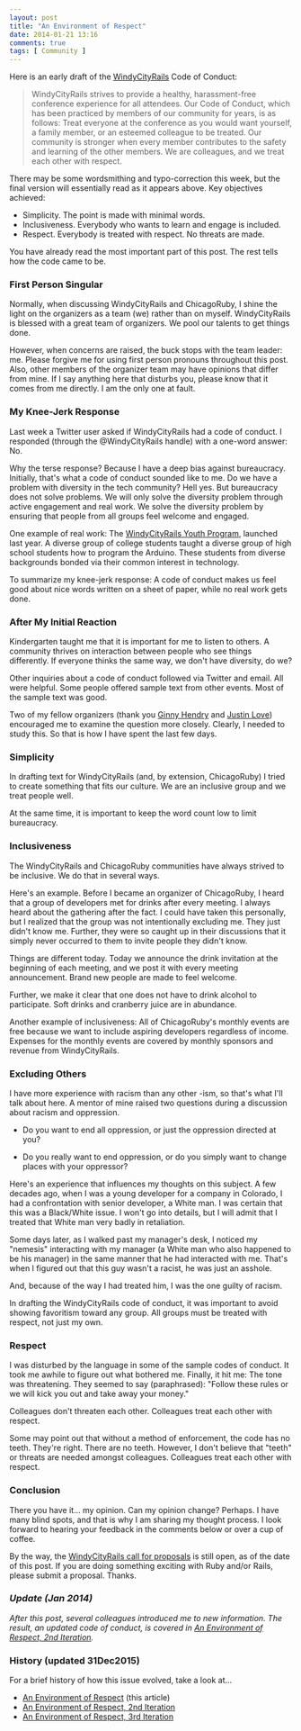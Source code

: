 ```yaml
---
layout: post
title: "An Environment of Respect"
date: 2014-01-21 13:16
comments: true
tags: [ Community ]
---
```

Here is an early draft of the [WindyCityRails](http://windycityrails.org) Code of Conduct:

>WindyCityRails strives to provide a healthy, harassment-free conference experience for all attendees. Our Code of Conduct, which has been practiced by members of our community for years, is as follows: Treat everyone at the conference as you would want yourself, a family member, or an esteemed colleague to be treated. Our community is stronger when every member contributes to the safety and learning of the other members. We are colleagues, and we treat each other with respect.

There may be some wordsmithing and typo-correction this week, but the final version will essentially read as it appears above. Key objectives achieved:

* Simplicity. The point is made with minimal words.
* Inclusiveness. Everybody who wants to learn and engage is included. 
* Respect. Everybody is treated with respect. No threats are made.

You have already read the most important part of this post. The rest tells how the code came to be.

<!--more-->

### First Person Singular

Normally, when discussing WindyCityRails and ChicagoRuby, I shine the light on the organizers as a team (we) rather than on myself. WindyCityRails is blessed with a great team of organizers. We pool our talents to get things done.

However, when concerns are raised, the buck stops with the team leader: me. Please forgive me for using first person pronouns throughout this post. Also, other members of the organizer team may have opinions that differ from mine. If I say anything here that disturbs you, please know that it comes from me directly. I am the only one at fault.

### My Knee-Jerk Response

Last week a Twitter user asked if WindyCityRails had a code of conduct. I responded (through the @WindyCityRails handle) with a one-word answer: No. 

Why the terse response? Because I have a deep bias against bureaucracy. Initially, that's what a code of conduct sounded like to me. Do we have a problem with diversity in the tech community? Hell yes. But bureaucracy does not solve problems. We will only solve the diversity problem through active engagement and real work. We solve the diversity problem by ensuring that people from all groups feel welcome and engaged.

One example of real work: The [WindyCityRails Youth Program](https://vimeo.com/74022351), launched last year. A diverse group of college students taught a diverse group of high school students how to program the Arduino. These students from diverse backgrounds bonded via their common interest in technology.

To summarize my knee-jerk response: A code of conduct makes us feel good about nice words written on a sheet of paper, while no real work gets done.

### After My Initial Reaction

Kindergarten taught me that it is important for me to listen to others. A community thrives on interaction between people who see things differently. If everyone thinks the same way, we don't have diversity, do we?

Other inquiries about a code of conduct followed via Twitter and email. All were helpful. Some people offered sample text from other events. Most of the sample text was good.

Two of my fellow organizers (thank you [Ginny Hendry](https://twitter.com/ginnyhendry) and [Justin Love](https://twitter.com/wondible)) encouraged me to examine the question more closely. Clearly, I needed to study this. So that is how I have spent the last few days.

### Simplicity

In drafting text for WindyCityRails (and, by extension, ChicagoRuby) I tried to create something that fits our culture. We are an inclusive group and we treat people well.

At the same time, it is important to keep the word count low to limit bureaucracy.

### Inclusiveness

The WindyCityRails and ChicagoRuby communities have always strived to be inclusive. We do that in several ways.

Here's an example. Before I became an organizer of ChicagoRuby, I heard that a group of developers met for drinks after every meeting. I always heard about the gathering after the fact. I could have taken this personally, but I realized that the group was not intentionally excluding me. They just didn't know me. Further, they were so caught up in their discussions that it simply never occurred to them to invite people they didn't know.

Things are different today. Today we announce the drink invitation at the beginning of each meeting, and we post it with every meeting announcement. Brand new people are made to feel welcome.

Further, we make it clear that one does not have to drink alcohol to participate. Soft drinks and cranberry juice are in abundance.

Another example of inclusiveness: All of ChicagoRuby's monthly events are free because we want to include aspiring developers regardless of income. Expenses for the monthly events are covered by monthly sponsors and revenue from WindyCityRails. 

### Excluding Others

I have more experience with racism than any other -ism, so that's what I'll talk about here. A mentor of mine raised two questions during a discussion about racism and oppression. 

* Do you want to end all oppression, or just the oppression directed at you?

* Do you really want to end oppression, or do you simply want to change places with your oppressor?

Here's an experience that influences my thoughts on this subject. A few decades ago, when I was a young developer for a company in Colorado, I had a confrontation with senior developer, a White man. I was certain that this was a Black/White issue. I won't go into details, but I will admit that I treated that White man very badly in retaliation.

Some days later, as I walked past my manager's desk, I noticed my "nemesis" interacting with my manager (a White man who also happened to be his manager) in the same manner that he had interacted with me. That's when I figured out that this guy wasn't a racist, he was just an asshole.

And, because of the way I had treated him, I was the one guilty of racism.

In drafting the WindyCityRails code of conduct, it was important to avoid showing favoritism toward any group. All groups must be treated with respect, not just my own.

### Respect

I was disturbed by the language in some of the sample codes of conduct. It took me awhile to figure out what bothered me. Finally, it hit me: The tone was threatening. They seemed to say (paraphrased): "Follow these rules or we will kick you out and take away your money." 

Colleagues don't threaten each other. Colleagues treat each other with respect.

Some may point out that without a method of enforcement, the code has no teeth. They're right. There are no teeth. However, I don't believe that "teeth" or threats are needed amongst colleagues. Colleagues treat each other with respect.

### Conclusion

There you have it... my opinion. Can my opinion change? Perhaps. I have many blind spots, and that is why I am sharing my thought process. I look forward to hearing your feedback in the comments below or over a cup of coffee.

By the way, the [WindyCityRails call for proposals](http://www.windycityrails.org) is still open, as of the date of this post. If you are doing something exciting with Ruby and/or Rails, please submit a proposal. Thanks.

### _Update (Jan 2014)_

_After this post, several colleagues introduced me to new information. The result, an updated code of conduct, is covered in [An Environment of Respect, 2nd Iteration](/blog/2014/01/28/an-environment-of-respect-2nd-iteration/)._ 

### History (updated 31Dec2015)

For a brief history of how this issue evolved, take a look at...

* [An Environment of Respect](/blog/2014/01/21/an-environment-of-respect/) (this article)
* [An Environment of Respect, 2nd Iteration](/blog/2014/01/28/an-environment-of-respect-2nd-iteration/)
* [An Environment of Respect, 3rd Iteration](/blog/2014/05/28/an-environment-of-respect-3rd-iteration/) 

